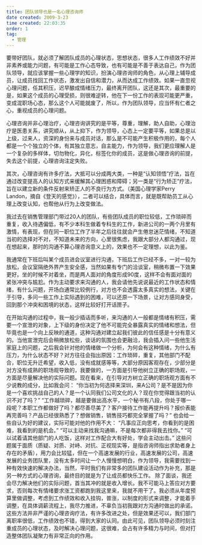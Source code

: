 ```yaml
---
title: 团队领导也是一名心理咨询师
date created: 2009-3-23 
time created: 22:03:35
order: 1
tag:
  - 管理
---		
```


要带好团队，就必须了解团队成员的心理状态，思想状态，很多人工作绩效不好并非素养或能力问题，有可能是工作心态导致，也有可能是不善于表达自己，作为团队领导，就应该掌握一些心理学的知识，扮演心理咨询师的角色，从心理上辅导成员，让成员找回工作状态，激发出自信和潜力，从而达成工作绩效。如果一直忽视心理问题，任其积压，迟早酿成情绪压力，最终离开团队，这还是其次，最重要的是，如果这个成员的心理受损，则很难逆转，他在下一份工作的表现可能更严重，变成混职场心态，那么这个人可能就废了，所以，作为团队领导，应当怀有仁者之心，重视成员的心理问题。

心理咨询并非心理治疗，心理咨询讲究的是平等，尊重，理解，助人自助，心理治疗是医患关系，讲究顺从，从上抑下，作为领导，心态上一定要平等，如果总是以上级，过来人，资深的身份来与成员对话，那么是不可能产生积极作用的，每个人都是一个个独立的个体，有其独立意志，自主能力，作为领导，我们更应理解人是一个复杂的多样体，切勿物化，异化，标签化你的成员，这是做心理咨询的前提，失去这个前提，心理咨询注定失败。

其次，心理咨询有许多疗法，大抵可以分成两大类，一种是“认知领悟”疗法，旨在通过改变提高人的认知方式来缓解其心理困惑和障碍；另一类是“行为矫正”疗法，旨在以建立新的条件反射来矫正人的不良行为方式。（美国心理学家Perry Landon，摘自《登天的感觉》），二者可以结合，具体而言，就是既帮助员工从心理上改变认知，也帮他从行为上改变做法。

我过去在销售管理部门带过20人的团队，有些团队成员的职位较低，工作琐碎而重复，收入待遇偏低，有不少本科生做着专科生的工作，新进公司的一两个月里有激情，有表现，但在同一职位工作了半年之后往往就会产生倦怠迷茫情绪，不知道当初的选择对不对，不知道未来的方向，心里很焦虑，我跟大部分人都沟通过，现在想起来，那时的沟通不算心理咨询意义上的，效果也不一定理想，以此为鉴。

我通常在下班后叫某个成员进会议室进行沟通，下班后工作已经不多，一对一较为放松，会议室隔绝外界产生安全感，当然如果有专门的洽谈室，稍微布置一下效果更好。坐的时候不对着坐，而是两人面对的角度形成90度，这样不会有面对面的紧张冲突与尴尬。作为主动要求来沟通的人，我会请他先说说最近的工作状态和情绪，有什么问题，开场白通常比较例行，对方也不会透露太多真实的想法，关键在于引导，多问一些工作上实际遇到的困难，可以还原一下场景，让对方感同身受，回到那个冲突和困境的状态，这样比较好打开话匣子。

在开始沟通的过程中，我一般少插话而多听，来沟通的人一般都是情绪有积压，需要一个宣泄的对象，上下级的身份决定了他不可能完全暴露真实的情绪和想法，但毕竟也是一个向上反映的通道，这种沟通对建立起我们彼此的信任感是十分有意义的。当他宣泄完后会稍微放松些，谈话的氛围也会更融洽，我会插入问一些他生活家庭上的问题，之后我会针对他的情绪做一个分析，为何会有这种情绪，为什么有压力，为什么状态不好？对方往往会指出原因：工作琐碎，重复，其他部门不配合，职位无升迁希望，收入低，没有成就感等等，大部分原因客观存在，少部分是对方没有成熟的职场观导致的，我要做的，一方面是引导他树立正确的职场观，一方面是尽量解决他的实际问题。现在看来，在引导对方树立正确的职场观方面有不少说教的成分，比如我会问：
“你当初为何选择来深圳，来A公司？是不是因为你是一个喜欢挑战自己的人？是一个认同我们公司文化的人？现在你觉得跟当初的认识不对了吗？”
“工作越琐碎，越是要做出高水平，一个秘书有八段，你处于哪一段呢？本职工作都做好了吗？都尽善尽美了？客户接待工作能再提升吗？报价表能再完善吗？产品已经很熟悉了？想做销售，销售技巧都完全掌握了吗？”
也会给一些自认为好的建议，实际可能对他的作用不大：
“凡事应正向思考，你看到的是困难，我看到的是机会。”
“可以主动来找我沟通嘛，不是每次都非得我去找你。”
“可以试着请其他部门的人吃饭，这样对工作配合大有好处，学会主动出击。”
这些问题属于面质（质疑、对质、对峙、对抗、正视现实等，是指咨询师指出求助者身上存在的矛盾），用力会比较猛，但在一个高速发展的行业，高速发展的公司，高速发展的业务团队里，没有太多时间让一个人慢慢想明白，作为领导，我需要找到一种有效快速的解决办法，当然，平时我们有非常多的团队建设活动作为补充，那是另一种方式的心理咨询，最终目的就是为了让成员都快乐工作。
除了面谈，我还会尽力解决他们的实际问题，首当其冲的就是收入增长。我不可能马上答应对方要求，否则每次有情绪要求涨工资都跑到我这里来，我就不用干了。我必须从年度预算里做调整，考虑到工作绩效和收入挂钩，普涨，以制度的形式来调整，才能着手调整，在具体调薪流程上，我尽力推进，不辜负当初我跟对方沟通时做出的承诺。
这些方法并非严谨的心理咨询疗法，有许多改进之处，但是效果还可以，我们部门离职率很低，工作绩效也不错，得到大家的认同。由此可见，团队领导必须时刻注重成员的心理状态，及时解决心理问题，这很难，会占有许多精力与时间，但对打造整体团队凝聚力有非常正向的作用。